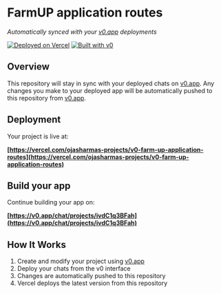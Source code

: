 # FarmUP application routes

*Automatically synced with your [v0.app](https://v0.app) deployments*

[![Deployed on Vercel](https://img.shields.io/badge/Deployed%20on-Vercel-black?style=for-the-badge&logo=vercel)](https://vercel.com/ojasharmas-projects/v0-farm-up-application-routes)
[![Built with v0](https://img.shields.io/badge/Built%20with-v0.app-black?style=for-the-badge)](https://v0.app/chat/projects/ivdC1q3BFah)

## Overview

This repository will stay in sync with your deployed chats on [v0.app](https://v0.app).
Any changes you make to your deployed app will be automatically pushed to this repository from [v0.app](https://v0.app).

## Deployment

Your project is live at:

**[https://vercel.com/ojasharmas-projects/v0-farm-up-application-routes](https://vercel.com/ojasharmas-projects/v0-farm-up-application-routes)**

## Build your app

Continue building your app on:

**[https://v0.app/chat/projects/ivdC1q3BFah](https://v0.app/chat/projects/ivdC1q3BFah)**

## How It Works

1. Create and modify your project using [v0.app](https://v0.app)
2. Deploy your chats from the v0 interface
3. Changes are automatically pushed to this repository
4. Vercel deploys the latest version from this repository